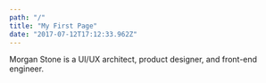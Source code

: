 ```yaml
---
path: "/"
title: "My First Page"
date: "2017-07-12T17:12:33.962Z"
---
```


Morgan Stone is a UI/UX architect, product designer, and front-end engineer.